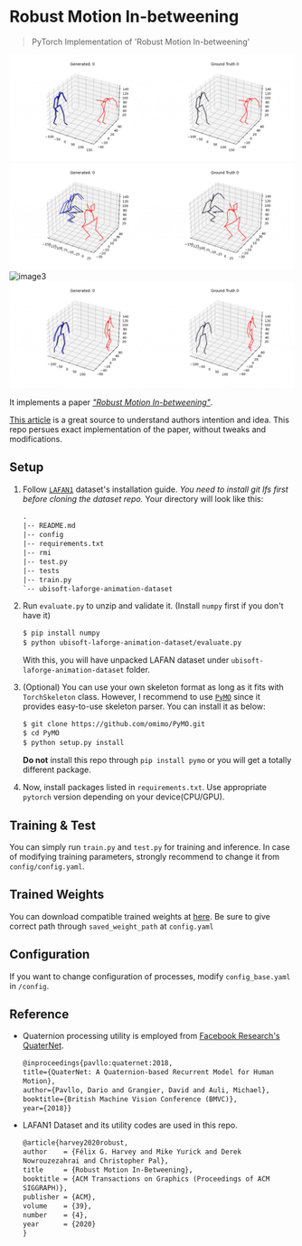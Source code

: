 # Robust Motion In-betweening
> PyTorch Implementation of 'Robust Motion In-betweening'

![image1](assets/gifs/1.gif) ![image2](assets/gifs/2.gif) ![image3](assets/gifs/3.gif) ![image4](assets/gifs/4.gif)

It implements a paper [*"Robust Motion In-betweening"*](https://arxiv.org/abs/2102.04942).

[This article](https://montreal.ubisoft.com/en/automatic-in-betweening-for-faster-animation-authoring/) is a great source to understand authors intention and idea. This repo persues exact implementation of the paper, without tweaks and modifications.

## Setup

1. Follow [`LAFAN1`](https://github.com/ubisoft/ubisoft-laforge-animation-dataset) dataset's installation guide.
   *You need to install git lfs first before cloning the dataset repo.*
   Your directory will look like this:
   ```
   .
   |-- README.md
   |-- config
   |-- requirements.txt
   |-- rmi
   |-- test.py
   |-- tests
   |-- train.py
   `-- ubisoft-laforge-animation-dataset
   ```

2. Run `evaluate.py` to unzip and validate it. (Install `numpy` first if you don't have it)
   ```bash
   $ pip install numpy
   $ python ubisoft-laforge-animation-dataset/evaluate.py 
   ```
   With this, you will have unpacked LAFAN dataset under `ubisoft-laforge-animation-dataset` folder.

3. (Optional) You can use your own skeleton format as long as it fits with `TorchSkeleton` class. However, I recommend to use [`PyMO`](https://github.com/omimo/PyMO) since it provides easy-to-use skeleton parser. You can install it as below:
   ```bash
   $ git clone https://github.com/omimo/PyMO.git
   $ cd PyMO
   $ python setup.py install
   ```
   **Do not** install this repo through `pip install pymo` or you will get a totally different package.
 
4. Now, install packages listed in `requirements.txt`. Use appropriate `pytorch` version depending on your device(CPU/GPU).


## Training & Test

You can simply run `train.py` and `test.py` for training and inference. In case of modifying training parameters, strongly recommend to change it from `config/config.yaml`.

## Trained Weights

You can download compatible trained weights at [here](https://drive.google.com/file/d/1m1wxKL3NIZB3hCBchMszYvw-7WhFLQLT/view?usp=sharing). Be sure to give correct path through `saved_weight_path` at `config.yaml`

## Configuration
If you want to change configuration of processes, modify `config_base.yaml` in `/config`.

## Reference

* Quaternion processing utility is employed from [Facebook Research's QuaterNet](https://github.com/facebookresearch/QuaterNet).
  ```
  @inproceedings{pavllo:quaternet:2018,
  title={QuaterNet: A Quaternion-based Recurrent Model for Human Motion},
  author={Pavllo, Dario and Grangier, David and Auli, Michael},
  booktitle={British Machine Vision Conference (BMVC)},
  year={2018}}
  ```

* LAFAN1 Dataset and its utility codes are used in this repo.
  ```
  @article{harvey2020robust,
  author    = {Félix G. Harvey and Mike Yurick and Derek Nowrouzezahrai and Christopher Pal},
  title     = {Robust Motion In-Betweening},
  booktitle = {ACM Transactions on Graphics (Proceedings of ACM SIGGRAPH)},
  publisher = {ACM},
  volume    = {39},
  number    = {4},
  year      = {2020}
  }
  ```
